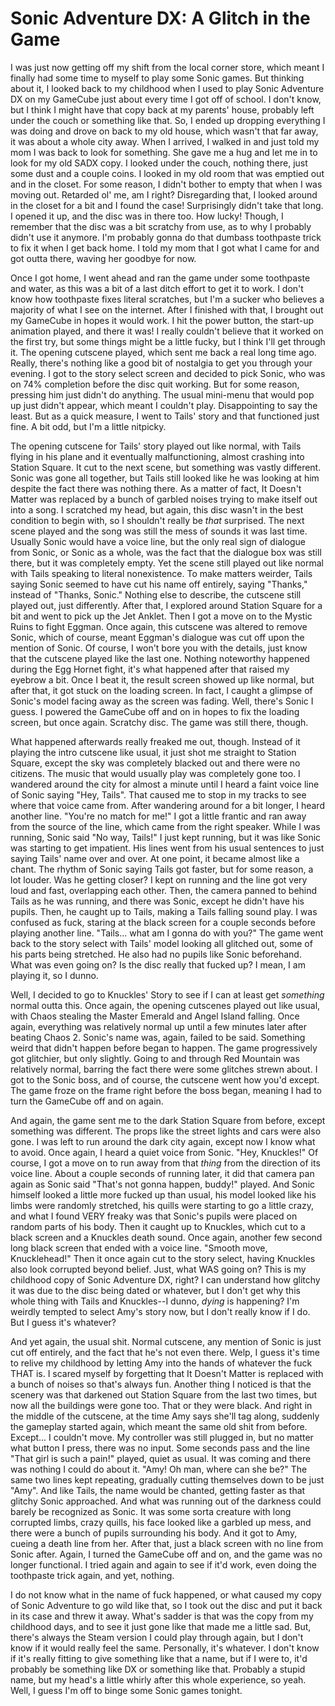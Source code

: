 # Sonic Adventure DX: A Glitch in the Game
I was just now getting off my shift from the local corner store, which meant I finally had some time to myself to play some Sonic games. But thinking about it, I looked back to my childhood when I used to play Sonic Adventure DX on my GameCube just about every time I got off of school. I don't know, but I think I might have that copy back at my parents' house, probably left under the couch or something like that. So, I ended up dropping everything I was doing and drove on back to my old house, which wasn't that far away, it was about a whole city away. When I arrived, I walked in and just told my mom I was back to look for something. She gave me a hug and let me in to look for my old SADX copy. I looked under the couch, nothing there, just some dust and a couple coins. I looked in my old room that was emptied out and in the closet. For some reason, I didn't bother to empty that when I was moving out. Retarded ol' me, am I right? Disregarding that, I looked around in the closet for a bit and I found the case! Surprisingly didn't take that long. I opened it up, and the disc was in there too. How lucky! Though, I remember that the disc was a bit scratchy from use, as to why I probably didn't use it anymore. I'm probably gonna do that dumbass toothpaste trick to fix it when I get back home. I told my mom that I got what I came for and got outta there, waving her goodbye for now.

Once I got home, I went ahead and ran the game under some toothpaste and water, as this was a bit of a last ditch effort to get it to work. I don't know how toothpaste fixes literal scratches, but I'm a sucker who believes a majority of what I see on the internet. After I finished with that, I brought out my GameCube in hopes it would work. I hit the power button, the start-up animation played, and there it was! I really couldn't believe that it worked on the first try, but some things might be a little fucky, but I think I'll get through it. The opening cutscene played, which sent me back a real long time ago. Really, there's nothing like a good bit of nostalgia to get you through your evening. I got to the story select screen and decided to pick Sonic, who was on 74% completion before the disc quit working. But for some reason, pressing him just didn't do anything. The usual mini-menu that would pop up just didn't appear, which meant I couldn't play. Disappointing to say the least. But as a quick measure, I went to Tails' story and that functioned just fine. A bit odd, but I'm a little nitpicky.

The opening cutscene for Tails' story played out like normal, with Tails flying in his plane and it eventually malfunctioning, almost crashing into Station Square. It cut to the next scene, but something was vastly different. Sonic was gone all together, but Tails still looked like he was looking at him despite the fact there was nothing there. As a matter of fact, It Doesn't Matter was replaced by a bunch of garbled noises trying to make itself out into a song. I scratched my head, but again, this disc wasn't in the best condition to begin with, so I shouldn't really be *that* surprised. The next scene played and the song was still the mess of sounds it was last time. Usually Sonic would have a voice line, but the only real sign of dialogue from Sonic, or Sonic as a whole, was the fact that the dialogue box was still there, but it was completely empty. Yet the scene still played out like normal with Tails speaking to literal nonexistence. To make matters weirder, Tails saying Sonic seemed to have cut his name off entirely, saying "Thanks," instead of "Thanks, Sonic." Nothing else to describe, the cutscene still played out, just differently. After that, I explored around Station Square for a bit and went to pick up the Jet Anklet. Then I got a move on to the Mystic Ruins to fight Eggman. Once again, this cutscene was altered to remove Sonic, which of course, meant Eggman's dialogue was cut off upon the mention of Sonic. Of course, I won't bore you with the details, just know that the cutscene played like the last one. Nothing noteworthy happened during the Egg Hornet fight, it's what happened after that raised my eyebrow a bit. Once I beat it, the result screen showed up like normal, but after that, it got stuck on the loading screen. In fact, I caught a glimpse of Sonic's model facing away as the screen was fading. Well, there's Sonic I guess. I powered the GameCube off and on in hopes to fix the loading screen, but once again. Scratchy disc. The game was still there, though.

What happened afterwards really freaked me out, though. Instead of it playing the intro cutscene like usual, it just shot me straight to Station Square, except the sky was completely blacked out and there were no citizens. The music that would usually play was completely gone too. I wandered around the city for almost a minute until I heard a faint voice line of Sonic saying "Hey, Tails". That caused me to stop in my tracks to see where that voice came from. After wandering around for a bit longer, I heard another line. "You're no match for me!" I got a little frantic and ran away from the source of the line, which came from the right speaker. While I was running, Sonic said "No way, Tails!" I just kept running, but it was like Sonic was starting to get impatient. His lines went from his usual sentences to just saying Tails' name over and over. At one point, it became almost like a chant. The rhythm of Sonic saying Tails got faster, but for some reason, a lot louder. Was he getting closer? I kept on running and the line got very loud and fast, overlapping each other. Then, the camera panned to behind Tails as he was running, and there was Sonic, except he didn't have his pupils. Then, he caught up to Tails, making a Tails falling sound play. I was confused as fuck, staring at the black screen for a couple seconds before playing another line. "Tails... what am I gonna do with you?" The game went back to the story select with Tails' model looking all glitched out, some of his parts being stretched. He also had no pupils like Sonic beforehand. What was even going on? Is the disc really that fucked up? I mean, I am playing it, so I dunno.

Well, I decided to go to Knuckles' Story to see if I can at least get *something* normal outta this. Once again, the opening cutscenes played out like usual, with Chaos stealing the Master Emerald and Angel Island falling. Once again, everything was relatively normal up until a few minutes later after beating Chaos 2. Sonic's name was, again, failed to be said. Something weird that didn't happen before began to happen. The game progressively got glitchier, but only slightly. Going to and through Red Mountain was relatively normal, barring the fact there were some glitches strewn about. I got to the Sonic boss, and of course, the cutscene went how you'd except. The game froze on the frame right before the boss began, meaning I had to turn the GameCube off and on again.

And again, the game sent me to the dark Station Square from before, except something was different. The props like the street lights and cars were also gone. I was left to run around the dark city again, except now I know what to avoid. Once again, I heard a quiet voice from Sonic. "Hey, Knuckles!" Of course, I got a move on to run away from that *thing* from the direction of its voice line. About a couple seconds of running later, it did that camera pan again as Sonic said "That's not gonna happen, buddy!" played. And Sonic himself looked a little more fucked up than usual, his model looked like his limbs were randomly stretched, his quills were starting to go a little crazy, and what I found VERY freaky was that Sonic's pupils were placed on random parts of his body. Then it caught up to Knuckles, which cut to a black screen and a Knuckles death sound. Once again, another few second long black screen that ended with a voice line. "Smooth move, Knucklehead!" Then it once again cut to the story select, having Knuckles also look corrupted beyond belief. Just, what WAS going on? This is my childhood copy of Sonic Adventure DX, right? I can understand how glitchy it was due to the disc being dated or whatever, but I don't get why this whole thing with Tails and Knuckles--I dunno, *dying* is happening? I'm weirdly tempted to select Amy's story now, but I don't really know if I do. But I guess it's whatever? 

And yet again, the usual shit. Normal cutscene, any mention of Sonic is just cut off entirely, and the fact that he's not even there. Welp, I guess it's time to relive my childhood by letting Amy into the hands of whatever the fuck THAT is. I scared myself by forgetting that It Doesn't Matter is replaced with a bunch of noises so that's always fun. Another thing I noticed is that the scenery was that darkened out Station Square from the last two times, but now all the buildings were gone too. That or they were black. And right in the middle of the cutscene, at the time Amy says she'll tag along, suddenly the gameplay started again, which meant the same old shit from before. Except... I couldn't move. My controller was still plugged in, but no matter what button I press, there was no input. Some seconds pass and the line "That girl is such a pain!" played, quiet as usual. It was coming and there was nothing I could do about it. "Amy! Oh man, where can she be?" The same two lines kept repeating, gradually cutting themselves down to be just "Amy". And like Tails, the name would be chanted, getting faster as that glitchy Sonic approached. And what was running out of the darkness could barely be recognized as Sonic. It was some sorta creature with long corrupted limbs, crazy quills, his face looked like a garbled up mess, and there were a bunch of pupils surrounding his body. And it got to Amy, cueing a death line from her. After that, just a black screen with no line from Sonic after. Again, I turned the GameCube off and on, and the game was no longer functional. I tried again and again to see if it'd work, even doing the toothpaste trick again, and yet, nothing.

I do not know what in the name of fuck happened, or what caused my copy of Sonic Adventure to go wild like that, so I took out the disc and put it back in its case and threw it away. What's sadder is that was the copy from my childhood days, and to see it just gone like that made me a little sad. But, there's always the Steam version I could play through again, but I don't know if it would really feel the same. Personally, it's whatever. I don't know if it's really fitting to give something like that a name, but if I were to, it'd probably be something like DX or something like that. Probably a stupid name, but my head's a little whirly after this whole experience, so yeah. Well, I guess I'm off to binge some Sonic games tonight.